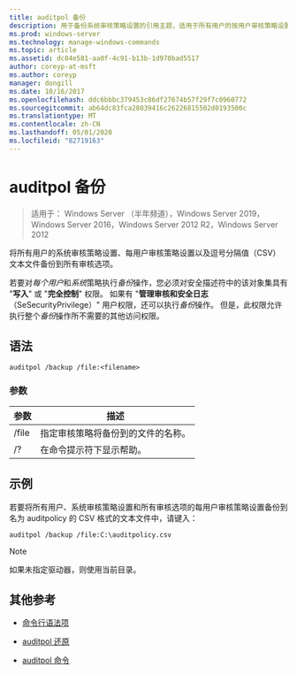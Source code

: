 ```yaml
---
title: auditpol 备份
description: 用于备份系统审核策略设置的引用主题，适用于所有用户的按用户审核策略设置，以及以逗号分隔值（CSV）文本文件的所有审核选项。
ms.prod: windows-server
ms.technology: manage-windows-commands
ms.topic: article
ms.assetid: dc84e581-aa0f-4c91-b13b-1d970bad5517
author: coreyp-at-msft
ms.author: coreyp
manager: dongill
ms.date: 10/16/2017
ms.openlocfilehash: ddc6bbbc379453c86df27674b57f29f7c0960772
ms.sourcegitcommit: ab64dc83fca28039416c26226815502d0193500c
ms.translationtype: MT
ms.contentlocale: zh-CN
ms.lasthandoff: 05/01/2020
ms.locfileid: "82719163"
---
```

# <a name="auditpol-backup"></a>auditpol 备份

> 适用于： Windows Server （半年频道），Windows Server 2019，Windows Server 2016，Windows Server 2012 R2，Windows Server 2012

将所有用户的系统审核策略设置、每用户审核策略设置以及逗号分隔值（CSV）文本文件备份到所有审核选项。

若要对*每个用户*和*系统*策略执行*备份*操作，您必须对安全描述符中的该对象集具有 "**写入**" 或 "**完全控制**" 权限。 如果有 "**管理审核和安全日志**（SeSecurityPrivilege）" 用户权限，还可以执行*备份*操作。 但是，此权限允许执行整个*备份*操作所不需要的其他访问权限。

## <a name="syntax"></a>语法

```
auditpol /backup /file:<filename>
```

### <a name="parameters"></a>参数

| 参数 | 描述 |
|-----------|------------- |
| /file | 指定审核策略将备份到的文件的名称。 |
| /? | 在命令提示符下显示帮助。 |

## <a name="examples"></a>示例

若要将所有用户、系统审核策略设置和所有审核选项的每用户审核策略设置备份到名为 auditpolicy 的 CSV 格式的文本文件中，请键入：

```
auditpol /backup /file:C:\auditpolicy.csv
```

> [!NOTE]
> 如果未指定驱动器，则使用当前目录。

## <a name="additional-references"></a>其他参考

- [命令行语法项](command-line-syntax-key.md)

- [auditpol 还原](auditpol-restore.md)

- [auditpol 命令](auditpol.md)
